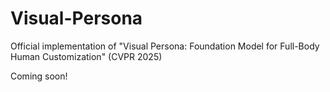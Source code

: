 # Visual-Persona
Official implementation of "Visual Persona: Foundation Model for Full-Body Human Customization" (CVPR 2025)

Coming soon!
